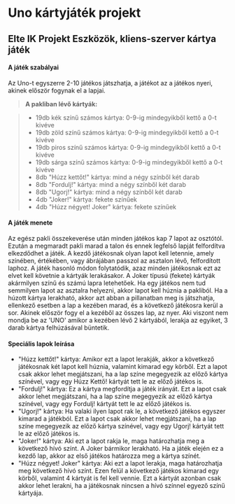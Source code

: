 # Uno kártyjáték projekt

## Elte IK Projekt Eszközök, kliens-szerver kártya játék

#### **A játék szabályai**

Az Uno-t egyszerre 2-10 játékos játszhatja, a játékot az a játékos nyeri, akinek először fogynak el a lapjai.

> **A pakliban lévő kártyák:**

> - 19db kék színű számos kártya: 0-9-ig mindegyikből kettő a 0-t kivéve
> - 19db zöld színű számos kártya: 0-9-ig mindegyikből kettő a 0-t kivéve
 > - 19db piros színű számos kártya: 0-9-ig mindegyikből kettő a 0-t kivéve
 > - 19db sárga színű számos kártya: 0-9-ig mindegyikből kettő a 0-t kivéve
 > - 8db "Húzz kettőt!" kártya: mind a négy színből két darab
 > - 8db "Fordulj!" kártya: mind a négy színből két darab
 > - 8db "Ugorj!" kártya: mind a négy színből két darab
 > - 4db "Joker!" kártya: fekete színűek
 > - 4db "Húzz négyet! Joker" kártya: fekete színűek


#### **A játék menete**

Az egész pakli összekeverése után minden játékos kap 7 lapot az osztótól. Ezután a megmaradt pakli marad a talon és ennek legfelső lapját felfordítva elkezdődhet a játék.
A kezdő játékosnak olyan lapot kell letennie, amely színében, értékében, vagy ábrájában passzol az asztalon lévő, felfordított laphoz. A játék hasonló módon folytatódik, azaz minden játékosnak ezt az elvet kell követnie a
kártyák lerakásakor. A Joker típusú (fekete) kártyák akármilyen színű és számú lapra letehetőek.
Ha egy játékos nem tud semmilyen lapot az asztalra helyezni, akkor lapot kell húznia a pakliból. Ha a húzott kártya lerakható, akkor azt abban a pillanatban meg is játszhatja, ellenkező esetben a lap a kezében marad, és a következő játékosra kerül a sor.
Akinek először fogy el a kezéből az összes lap, az nyer.
Aki viszont nem mondja be az 'UNO' amikor a kezében lévő 2 kártyából, lerakja az egyiket, 3 darab kártya felhúzásával büntetik.

#### **Speciális lapok leírása**

 - "Húzz kettőt!" kártya: Amikor ezt a lapot lerakják, akkor a következő játékosnak két lapot kell húznia, valamint kimarad egy körből. Ezt a lapot csak akkor lehet megjátszani, ha a lap színe megegyezik az előző kártya színével, vagy egy Húzz Kettő! kártyát tett le az előző játékos is.
 - "Fordulj!" kártya: Ez a kártya megfordítja a játék irányát. Ezt a lapot csak akkor lehet megjátszani, ha a lap színe megegyezik az előző kártya színével, vagy egy Fordulj! kártyát tett le az előző játékos is.
 - "Ugorj!" kártya: Ha valaki ilyen lapot rak le, a következő játékos egyszer kimarad a játékból. Ezt a lapot csak akkor lehet megjátszani, ha a lap színe megegyezik az előző kártya színével, vagy egy Ugorj! kártyát tett le az
előző játékos is.
 - "Joker!" kártya: Aki ezt a lapot rakja le, maga határozhatja meg a következő hívó színt. A Joker bármikor lerakható. Ha a játék elején ez a kezdő lap, akkor az első játékos határozza meg a kártya színét.
 - "Húzz négyet! Joker" kártya: Aki ezt a lapot lerakja, maga határozhatja meg következő hívó színt. Ezen felül a következő játékos kimarad egy körből, valamint 4 kártyát is fel kell vennie. Ezt a kártyát azonban csak akkor lehet lerakni, ha a játékosnak nincsen a hívó színnel egyező színű kártyája.